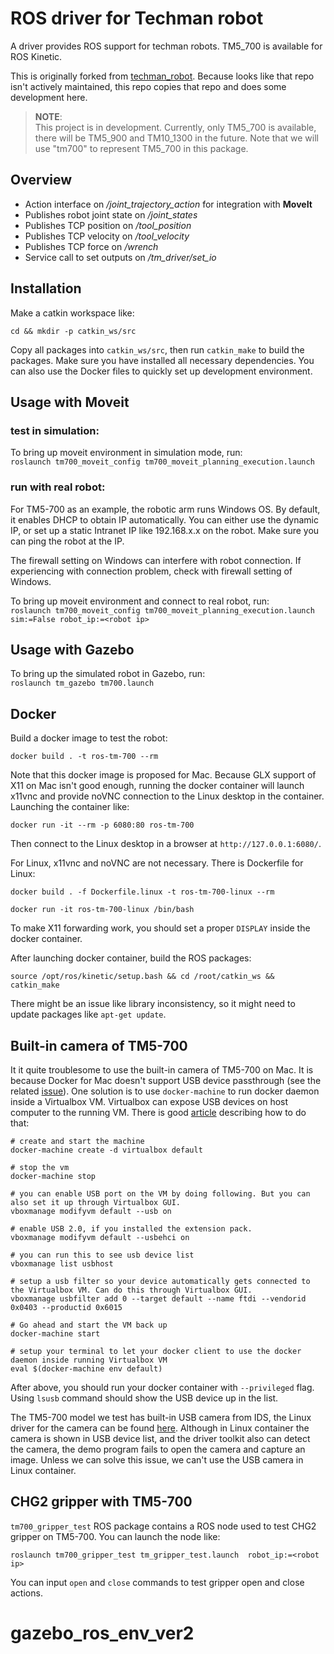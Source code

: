# ROS driver for Techman robot

A driver provides ROS support for techman robots. TM5_700 is available for ROS Kinetic.

This is originally forked from [techman_robot](https://github.com/kentsai0319/techman_robot). Because looks like that repo isn't actively maintained, this repo copies that repo and does some development here.

> __NOTE__:  
This project is in development. Currently, only TM5_700 is available, there will be TM5_900 and TM10_1300 in the future. Note that we will use "tm700" to represent TM5_700 in this package.  


## Overview

* Action interface on */joint\_trajectory\_action* for integration with __MoveIt__
* Publishes robot joint state on */joint\_states*
* Publishes TCP position on */tool\_position*
* Publishes TCP velocity on */tool\_velocity*
* Publishes TCP force on */wrench*
* Service call to set outputs on */tm\_driver/set\_io*


## Installation

Make a catkin workspace like:

    cd && mkdir -p catkin_ws/src
    
Copy all packages into `catkin_ws/src`, then run `catkin_make` to build the packages. Make sure you have installed all necessary dependencies. You can also use the Docker files to quickly set up development environment.

## Usage with Moveit

### test in simulation:

To bring up moveit environment in simulation mode, run:  
```roslaunch tm700_moveit_config tm700_moveit_planning_execution.launch```

### run with real robot:

For TM5-700 as an example, the robotic arm runs Windows OS. By default, it enables DHCP to obtain IP automatically. You can either use the dynamic IP, or set up a static Intranet IP like 192.168.x.x on the robot. Make sure you can ping the robot at the IP.

The firewall setting on Windows can interfere with robot connection. If experiencing with connection problem, check with firewall setting of Windows.

To bring up moveit environment and connect to real robot, run:  
```roslaunch tm700_moveit_config tm700_moveit_planning_execution.launch sim:=False robot_ip:=<robot ip>```

## Usage with Gazebo
To bring up the simulated robot in Gazebo, run:  
```roslaunch tm_gazebo tm700.launch```


## Docker

Build a docker image to test the robot:

    docker build . -t ros-tm-700 --rm

Note that this docker image is proposed for Mac. Because GLX support of X11 on Mac isn't good enough, running the docker container will launch x11vnc and provide noVNC connection to the Linux desktop in the container. Launching the container like:

    docker run -it --rm -p 6080:80 ros-tm-700

Then connect to the Linux desktop in a browser at `http://127.0.0.1:6080/`.

For Linux, x11vnc and noVNC are not necessary. There is Dockerfile for Linux:


    docker build . -f Dockerfile.linux -t ros-tm-700-linux --rm

    docker run -it ros-tm-700-linux /bin/bash
    
To make X11 forwarding work, you should set a proper `DISPLAY` inside the docker container.     

After launching docker container, build the ROS packages:

    source /opt/ros/kinetic/setup.bash && cd /root/catkin_ws && catkin_make

There might be an issue like library inconsistency, so it might need to update packages like `apt-get update`.

## Built-in camera of TM5-700

It it quite troublesome to use the built-in camera of TM5-700 on Mac. It is because Docker for Mac doesn't support USB device passthrough (see the related [issue](https://github.com/docker/for-mac/issues/900)). One solution is to use `docker-machine` to run docker daemon inside a Virtualbox VM. Virtualbox can expose USB devices on host computer to the running VM. There is good [article](https://dev.to/rubberduck/using-usb-with-docker-for-mac-3fdd) describing how to do that:

```
# create and start the machine
docker-machine create -d virtualbox default

# stop the vm
docker-machine stop

# you can enable USB port on the VM by doing following. But you can also set it up through Virtualbox GUI.
vboxmanage modifyvm default --usb on

# enable USB 2.0, if you installed the extension pack.
vboxmanage modifyvm default --usbehci on

# you can run this to see usb device list
vboxmanage list usbhost

# setup a usb filter so your device automatically gets connected to the Virtualbox VM. Can do this through Virtualbox GUI.
vboxmanage usbfilter add 0 --target default --name ftdi --vendorid 0x0403 --productid 0x6015

# Go ahead and start the VM back up
docker-machine start

# setup your terminal to let your docker client to use the docker daemon inside running Virtualbox VM
eval $(docker-machine env default)
```

After above, you should run your docker container with `--privileged` flag. Using `lsusb` command should show the USB device up in the list.

The TM5-700 model we test has built-in USB camera from IDS, the Linux driver for the camera can be found [here](https://en.ids-imaging.com/download-ueye-lin64.html). Although in Linux container the camera is shown in USB device list, and the driver toolkit also can detect the camera, the demo program fails to open the camera and capture an image. Unless we can solve this issue, we can't use the USB camera in Linux container.

## CHG2 gripper with TM5-700

`tm700_gripper_test` ROS package contains a ROS node used to test CHG2 gripper on TM5-700. You can launch the node like:

    roslaunch tm700_gripper_test tm_gripper_test.launch  robot_ip:=<robot ip>

You can input `open` and `close` commands to test gripper open and close actions.
# gazebo_ros_env_ver2
